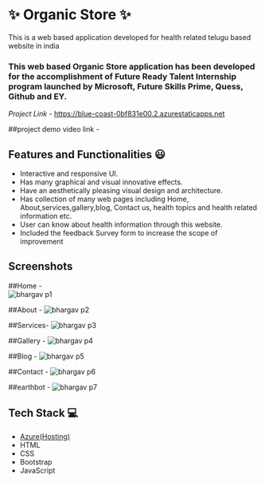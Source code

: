 # ✨ Organic Store ✨

This is a web based application developed for health related telugu based website in india

### This web based Organic Store application has been developed for the accomplishment of Future Ready Talent Internship program launched by Microsoft, Future Skills Prime, Quess, Github and EY.


*Project Link* - https://blue-coast-0bf831e00.2.azurestaticapps.net


##project demo video link -


## Features and Functionalities 😃

- Interactive and responsive UI.
- Has many graphical and visual innovative effects.
- Have an aesthetically pleasing visual design and architecture.
- Has collection of many web pages including Home, About,services,gallery,blog, Contact us, health topics and health related information etc.
- User can know about health information through this website.
- Included the feedback Survey form to increase the scope of improvement 

## Screenshots
 
 ##Home -   
 ![bhargav p1](https://user-images.githubusercontent.com/118345920/207547060-8091d67d-af68-4e64-9754-c159b683a3ee.png)

       
       
 ##About - 
 ![bhargav p2](https://user-images.githubusercontent.com/118345920/207547485-694bef58-4ff8-4fcb-8547-6610f75794be.png)

 
 
##Services-
 ![bhargav p3](https://user-images.githubusercontent.com/118345920/207547989-59d3b865-d9fc-4762-b452-948d8f218057.png)

      
      
##Gallery -
  ![bhargav p4](https://user-images.githubusercontent.com/118345920/207548263-e140f1cb-03a6-4978-9ed7-c49a508e4010.png)

  
 ##Blog -
 ![bhargav p5](https://user-images.githubusercontent.com/118345920/207548538-3f432ffd-feb5-4e40-95eb-774d520b040c.png)

 
 
 ##Contact -
 ![bhargav p6](https://user-images.githubusercontent.com/118345920/207549018-2ed8eb4d-fdf1-43e9-86d3-898e92ed32df.png)

 
 ##earthbot -
 ![bhargav p7](https://user-images.githubusercontent.com/118345920/207549456-8dfaed68-7d1c-4670-a501-560294276ef3.png)

 
 
 
 
## Tech Stack 💻

- [Azure(Hosting)](https://azure.microsoft.com/en-in/features/azure-portal/)
- HTML
- CSS
- Bootstrap
- JavaScript
